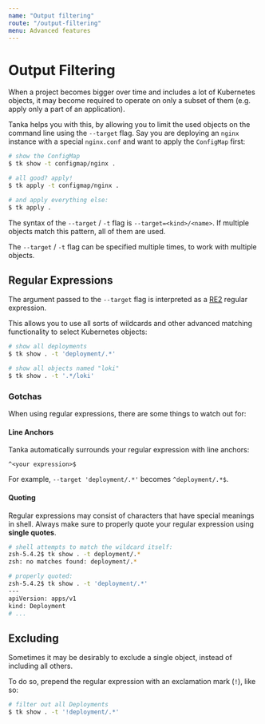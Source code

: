```yaml
---
name: "Output filtering"
route: "/output-filtering"
menu: Advanced features
---
```


# Output Filtering

When a project becomes bigger over time and includes a lot of Kubernetes
objects, it may become required to operate on only a subset of them (e.g. apply
only a part of an application).

Tanka helps you with this, by allowing you to limit the used objects on the
command line using the `--target` flag. Say you are deploying an `nginx`
instance with a special `nginx.conf` and want to apply the `ConfigMap` first:

```bash
# show the ConfigMap
$ tk show -t configmap/nginx .

# all good? apply!
$ tk apply -t configmap/nginx .

# and apply everything else:
$ tk apply .
```

The syntax of the `--target` / `-t` flag is `--target=<kind>/<name>`. If
multiple objects match this pattern, all of them are used.

The `--target` / `-t` flag can be specified multiple times, to work with
multiple objects.

## Regular Expressions

The argument passed to the `--target` flag is interpreted as a
[RE2](https://golang.org/s/re2syntax) regular expression.

This allows you to use all sorts of wildcards and other advanced matching
functionality to select Kubernetes objects:

```bash
# show all deployments
$ tk show . -t 'deployment/.*'

# show all objects named "loki"
$ tk show . -t '.*/loki'
```

### Gotchas

When using regular expressions, there are some things to watch out for:

#### Line Anchors

Tanka automatically surrounds your regular expression with line anchors:

```text
^<your expression>$
```

For example, `--target 'deployment/.*'` becomes `^deployment/.*$`.

#### Quoting

Regular expressions may consist of characters that have special meanings in
shell. Always make sure to properly quote your regular expression using **single
quotes**.

```zsh
# shell attempts to match the wildcard itself:
zsh-5.4.2$ tk show . -t deployment/.*
zsh: no matches found: deployment/.*

# properly quoted:
zsh-5.4.2$ tk show . -t 'deployment/.*'
---
apiVersion: apps/v1
kind: Deployment
# ...
```

## Excluding

Sometimes it may be desirably to exclude a single object, instead of including all others.

To do so, prepend the regular expression with an exclamation mark (`!`), like so:

```bash
# filter out all Deployments
$ tk show . -t '!deployment/.*'
```
